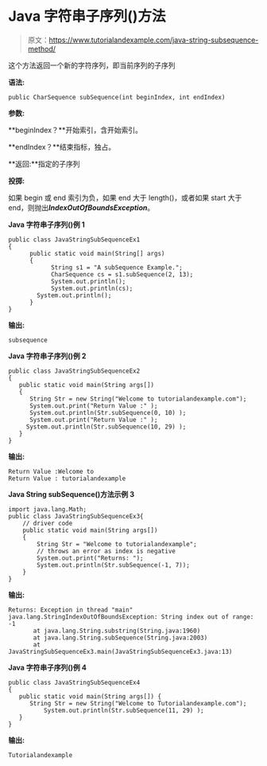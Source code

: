 # Java 字符串子序列()方法

> 原文：<https://www.tutorialandexample.com/java-string-subsequence-method/>

这个方法返回一个新的字符序列，即当前序列的子序列

**语法:**

```
public CharSequence subSequence(int beginIndex, int endIndex)
```

**参数:**

**beginIndex？**开始索引，含开始索引。

**endIndex？**结束指标，独占。

**返回:**指定的子序列

**投掷:**

如果 begin 或 end 索引为负，如果 end 大于 length()，或者如果 start 大于 end，则抛出***IndexOutOfBoundsException***。

**Java 字符串子序列()例 1**

```
public class JavaStringSubSequenceEx1
{
      public static void main(String[] args)
      {
            String s1 = "A subSequence Example.";
            CharSequence cs = s1.subSequence(2, 13);
            System.out.println();
            System.out.println(cs);
        System.out.println();
      }
}
```

**输出:**

```
subsequence
```

**Java 字符串子序列()例 2**

```
public class JavaStringSubSequenceEx2
{
   public static void main(String args[])
   {
      String Str = new String("Welcome to tutorialandexample.com");
      System.out.print("Return Value :" );
      System.out.println(Str.subSequence(0, 10) );
      System.out.print("Return Value :" );
     System.out.println(Str.subSequence(10, 29) );
   }
}
```

**输出:**

```
Return Value :Welcome to
Return Value : tutorialandexample
```

**Java String subSequence()方法示例 3**

```
import java.lang.Math;
public class JavaStringSubSequenceEx3{
    // driver code
    public static void main(String args[])
    {
        String Str = "Welcome to tutorialandexample";
        // throws an error as index is negative
        System.out.print("Returns: ");
        System.out.println(Str.subSequence(-1, 7));
    }
}
```

**输出:**

```
Returns: Exception in thread "main" java.lang.StringIndexOutOfBoundsException: String index out of range: -1
       at java.lang.String.substring(String.java:1960)
       at java.lang.String.subSequence(String.java:2003)
       at JavaStringSubSequenceEx3.main(JavaStringSubSequenceEx3.java:13)
```

**Java 字符串子序列()例 4**

```
public class JavaStringSubSequenceEx4
{
   public static void main(String args[]) {
      String Str = new String("Welcome to Tutorialandexample.com");
          System.out.println(Str.subSequence(11, 29) );
   }
}
```

**输出:**

```
Tutorialandexample
```